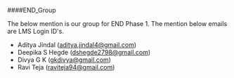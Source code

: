 ####END_Group

The below mention is our group for END Phase 1. The mention below emails are LMS Login ID's.

- Aditya Jindal (aditya.jindal4@gmail.com)
- Deepika S Hegde (dshegde2798@gmail.com)
- Divya G K (gkdivya@gmail.com)
- Ravi Teja (raviteja94@gmail.com)
